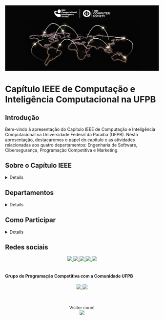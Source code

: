 ![Banner CS and CIS](https://github.com/CS-CIS-Joint-UFPB/.github/blob/main/profile/img/banner.png "Banner-CS-and-CIS")

# Capítulo IEEE de Computação e Inteligência Computacional na UFPB

## Introdução
Bem-vindo à apresentação do Capítulo IEEE de Computação e Inteligência Computacional na Universidade Federal da Paraíba (UFPB). Nesta apresentação, destacaremos o papel do capítulo e as atividades relacionadas aos quatro departamentos: Engenharia de Software, Cibersegurança, Programação Competitiva e Marketing.


## Sobre o Capítulo IEEE
<details>
O Capítulo IEEE de Computação e Inteligência Computacional na UFPB é dedicado ao avanço da pesquisa e desenvolvimento nas áreas de computação e inteligência artificial. Nosso capítulo visa promover a colaboração, educação e inovação dentro desses campos.
</details>

## Departamentos

<details>

### Engenharia de Software
- **Atividades Recentes:**
  - Workshops sobre metodologias ágeis.
  - Desenvolvimento colaborativo de projetos de software.
  - Palestras sobre as últimas tendências em engenharia de software.

###  Cibersegurança
- **Atividades Recentes:**
  - Simulações de ataques cibernéticos e estratégias de defesa.
  - Palestras sobre práticas de segurança cibernética.
  - Participação em competições de hacking ético.

### Programação Competitiva
- **Atividades Recentes:**
  - Treinamentos para competições de programação.
  - Organização de competições locais e participação em competições regionais/nacionais.
  - Colaboração em projetos de código aberto.

### Marketing
- **Atividades Recentes:**
  - Campanhas de conscientização sobre computação e inteligência computacional.
  - Desenvolvimento de materiais promocionais.
  - Colaboração com outros departamentos para promover eventos.


### Computational Intelligence (new)
- projetos relacionados a inteligência computacional.
- atividades para desenvolvimento de portfolio em IA (Machine Learning, Deeep Learning, Fuzzy Systems).
- atividades para pesquisa e publicação acadêmica.

## Oportunidades para Membros
Ao se juntar ao nosso capítulo, os membros têm a oportunidade de:
- Participar de eventos exclusivos para cada departamento.
- Colaborar em projetos inovadores.
- Desenvolver habilidades práticas em suas respectivas áreas.

</details>

## Como Participar

<details>
Se você está interessado em se envolver em um dos nossos departamentos acesse as nossas redes sociais ou entre em contato conosco:

- Email: [cs.cis.ufpb@ieee.org](mailto:cs.cis.ufpb@ieee.org)
- Site do Capítulo IEEE CS/CIS temporário: [IEEE-CS-CIS-UFPB](https://linktree.com/cs.ufpb)
- Instagram: [@cs.cis.ieeeufpb](https://www.instagram.com/cs.cis.ieeeufpb/)
- Linkedin: [Linkedin](https://www.linkedin.com/company/ieee-cs-cis-chapter-at-ufpb/)

Caso deseje se candidatar como voluntário no  se inscreva no processo seletivo do ramo IEEE na UFPB e selecione o capítulo CS/CIS como sua opção:
- Linktree: https://linktr.ee/ramoieee.ufpb
- Instagram: [@ramoieee.ufpb](https://www.instagram.com/ramoieee.ufpb/)
- Facebook: [ramoieee.ufpb](https://www.facebook.com/ramoieee.ufpb/)


</details>

## Redes sociais

<div align="center">

<a href="https://linktr.ee/cs.ufpb" target="_blank">
	<img src="https://img.shields.io/badge/linktree-39E09B?style=for-the-badge&logo=linktree&logoColor=white" target="_blank">
</a>

<a href="https://br.linkedin.com/company/ieee-cs-cis-chapter-at-ufpb" target="_blank">
	<img src="https://img.shields.io/badge/-LinkedIn-%230077B5?style=for-the-badge&logo=linkedin&logoColor=white" target="_blank">
</a>

<a href="https://www.facebook.com/cs.cis.ieeeufpb/" target="_blank">
	<img src="https://img.shields.io/badge/Facebook-1877F2?style=for-the-badge&logo=facebook&logoColor=white" target="_blank">
</a>

<a href="https://www.instagram.com/cs.cis.ieeeufpb/" target="_blank">
	<img src="https://img.shields.io/badge/cs.cis.ieeeufpb-E4405F?style=for-the-badge&logo=instagram&logoColor=white" target="_blank">
</a>

<a href="https://br.linkedin.com/company/ieee-cs-cis-chapter-at-ufpb" target="_blank">
	<img src="https://img.shields.io/badge/cs.cis.ufpb@ieee.org-D14836?style=for-the-badge&logo=gmail&logoColor=white" target="_blank">
</a>

</div>

<br>

#### Grupo de Programação Competitiva com a Comunidade UFPB

<div align="center">
<a href="https://chat.whatsapp.com/Ht6p4y16cXX2viya6MCzEI" target="_blank">
<img src="https://img.shields.io/badge/Grupo no Whatsapp-25D366?style=for-the-badge&logo=whatsapp&logoColor=white" target="_blank">
</a>

<a href="https://discord.com/invite/RrBBbTcPgJ" target="_blank">
<img src="https://img.shields.io/badge/Discord-7289DA?style=for-the-badge&logo=discord&logoColor=white" target="_blank">
</a>

</div>

<br>
<br>

<p align="center"> 
  Visitor count<br>
  <img src="https://profile-counter.glitch.me/CS-CIS-Joint-UFPB/count.svg" />
</p>
